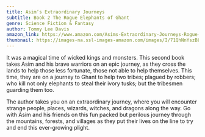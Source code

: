 ```yaml
---
title: Asim’s Extraordinary Journeys
subtitle: Book 2 The Rogue Elephants of Ghant
genre: Science Fiction & Fantasy
author: Tommy Lee Davis
amazon_link: https://www.amazon.com/Asims-Extraordinary-Journeys-Rogue-Elephants/dp/1648953085/ref=sr_1_1?crid=2TT635083V9E4&keywords=9781648953088&qid=1642667038&sprefix=9781648953088%2Caps%2C282&sr=8-1
thumbnail: https://images-na.ssl-images-amazon.com/images/I/71QhNnYszBL.jpg
---
```

It was a magical time of wicked kings and monsters. This second book takes Asim and his brave warriors on an epic journey, as they cross the lands to help those less fortunate, those not able to help themselves. This time, they are on a journey to Ghant to help two tribes; plagued by robbers; who kill not only elephants to steal their ivory tusks; but the tribesmen guarding them too.



The author takes you on an extraordinary journey, where you will encounter strange people, places, wizards, witches, and dragons along the way. Go with Asim and his friends on this fun packed but perilous journey through the mountains, forests, and villages as they put their lives on the line to try and end this ever-growing plight.